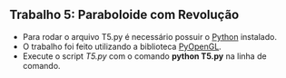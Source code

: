 ## Trabalho 5: Paraboloide com Revolução
 

- Para rodar o arquivo T5.py é necessário possuir o [Python](https://www.python.org/downloads/) instalado.
- O trabalho foi feito utilizando a biblioteca [PyOpenGL](https://pypi.org/project/PyOpenGL/).
- Execute o script *T5.py* com o comando **python T5.py** na linha de comando.
